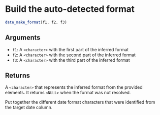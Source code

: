 # Build the auto-detected format

```r
date_make_format(f1, f2, f3)
```

## Arguments

- `f1`: A `<character>` with the first part of the inferred format
- `f2`: A `<character>` with the second part of the inferred format
- `f3`: A `<character>` with the third part of the inferred format

## Returns

A `<character>` that represents the inferred format from the provided elements. It returns `<NULL>` when the format was not resolved.

Put together the different date format characters that were identified from the target date column.
